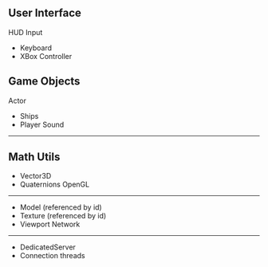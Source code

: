 
User Interface
-----------
HUD
Input

   - Keyboard
   - XBox Controller

Game Objects
------------
Actor

   - Ships
   - Player
Sound
-----
Math Utils
----------

- Vector3D
- Quaternions
OpenGL
------
- Model (referenced by id)
- Texture (referenced by id)
- Viewport
Network
-------
- DedicatedServer
- Connection threads

